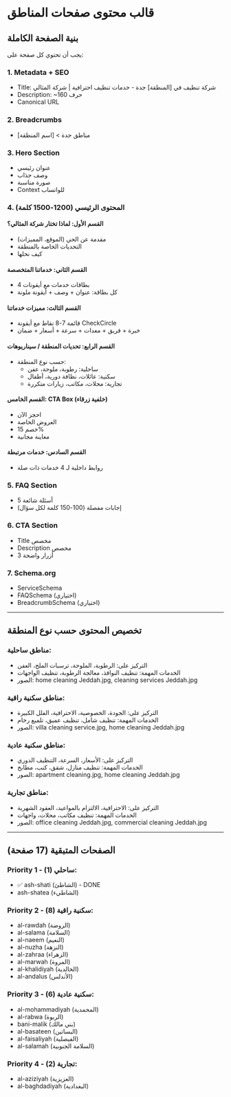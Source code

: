 # قالب محتوى صفحات المناطق

## بنية الصفحة الكاملة

يجب أن تحتوي كل صفحة على:

### 1. Metadata + SEO
- Title: شركة تنظيف في [المنطقة] جدة - خدمات تنظيف احترافية | شركة المثالي
- Description: ~160 حرف
- Canonical URL

### 2. Breadcrumbs
- مناطق جدة > [اسم المنطقة]

### 3. Hero Section
- عنوان رئيسي
- وصف جذاب
- صورة مناسبة
- Context للواتساب

### 4. المحتوى الرئيسي (1200-1500 كلمة)

#### القسم الأول: لماذا تختار شركة المثالي؟
- مقدمة عن الحي (الموقع، المميزات)
- التحديات الخاصة بالمنطقة
- كيف نحلها

#### القسم الثاني: خدماتنا المتخصصة
- 4 بطاقات خدمات مع أيقونات
- كل بطاقة: عنوان + وصف + أيقونة ملونة

#### القسم الثالث: مميزات خدماتنا
- قائمة 7-8 نقاط مع أيقونة CheckCircle
- خبرة + فريق + معدات + سرعة + أسعار + ضمان

#### القسم الرابع: تحديات المنطقة / سيناريوهات
- حسب نوع المنطقة:
  - ساحلية: رطوبة، ملوحة، عفن
  - سكنية: عائلات، نظافة دورية، أطفال
  - تجارية: محلات، مكاتب، زيارات متكررة

#### القسم الخامس: CTA Box (خلفية زرقاء)
- احجز الآن
- العروض الخاصة
- خصم 15%
- معاينة مجانية

#### القسم السادس: خدمات مرتبطة
- روابط داخلية لـ 4 خدمات ذات صلة

### 5. FAQ Section
- 5 أسئلة شائعة
- إجابات مفصلة (100-150 كلمة لكل سؤال)

### 6. CTA Section
- Title مخصص
- Description مخصص
- 3 أزرار واضحة

### 7. Schema.org
- ServiceSchema
- FAQSchema (اختياري)
- BreadcrumbSchema (اختياري)

---

## تخصيص المحتوى حسب نوع المنطقة

### مناطق ساحلية:
- التركيز على: الرطوبة، الملوحة، ترسبات الملح، العفن
- الخدمات المهمة: تنظيف النوافذ، معالجة الرطوبة، تنظيف الواجهات
- الصور: home cleaning Jeddah.jpg, cleaning services Jeddah.jpg

### مناطق سكنية راقية:
- التركيز على: الجودة، الخصوصية، الاحترافية، الفلل الكبيرة
- الخدمات المهمة: تنظيف شامل، تنظيف عميق، تلميع رخام
- الصور: villa cleaning service.jpg, home cleaning Jeddah.jpg

### مناطق سكنية عادية:
- التركيز على: الأسعار، السرعة، التنظيف الدوري
- الخدمات المهمة: تنظيف منازل، شقق، كنب، مطابخ
- الصور: apartment cleaning.jpg, home cleaning Jeddah.jpg

### مناطق تجارية:
- التركيز على: الاحترافية، الالتزام بالمواعيد، العقود الشهرية
- الخدمات المهمة: تنظيف مكاتب، محلات، واجهات
- الصور: office cleaning Jeddah.jpg, commercial cleaning Jeddah.jpg

---

## الصفحات المتبقية (17 صفحة)

### Priority 1 - ساحلي (1):
- ✅ ash-shati (الشاطئ) - DONE
- ash-shatea (الشاطيء)

### Priority 2 - سكنية راقية (8):
- al-rawdah (الروضة)
- al-salama (السلامة)
- al-naeem (النعيم)
- al-nuzha (النزهة)
- al-zahraa (الزهراء)
- al-marwah (المروة)
- al-khalidiyah (الخالدية)
- al-andalus (الأندلس)

### Priority 3 - سكنية عادية (6):
- al-mohammadiyah (المحمدية)
- al-rabwa (الربوة)
- bani-malik (بني مالك)
- al-basateen (البساتين)
- al-faisaliyah (الفيصلية)
- al-salamah (السلامة الجنوبية)

### Priority 4 - تجارية (2):
- al-aziziyah (العزيزية)
- al-baghdadiyah (البغدادية)

